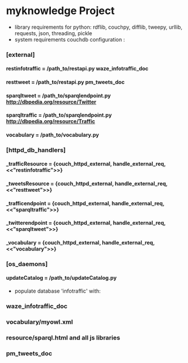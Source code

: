 # myknowledge Project

* library requirements for python: rdflib, couchpy, difflib, tweepy, urllib, requests, json, threading, pickle
* system requirements couchdb configuration :

### [external]
#### restinfotraffic = /path_to/restapi.py waze_infotraffic_doc
#### resttweet = /path_to/restapi.py pm_tweets_doc
#### sparqltweet = /path_to/sparqlendpoint.py http://dbpedia.org/resource/Twitter
#### sparqltraffic = /path_to/sparqlendpoint.py http://dbpedia.org/resource/Traffic
#### vocabulary = /path_to/vocabulary.py

### [httpd_db_handlers]
#### _trafficResource = {couch_httpd_external, handle_external_req, <<"restinfotraffic">>}
#### _tweetsResource = {couch_httpd_external, handle_external_req, <<"resttweet">>}
#### _trafficendpoint = {couch_httpd_external, handle_external_req, <<"sparqltraffic">>}
#### _twitterendpoint = {couch_httpd_external, handle_external_req, <<"sparqltweet">>}
#### _vocabulary = {couch_httpd_external, handle_external_req, <<"vocabulary">>}

### [os_daemons]
#### updateCatalog = /path_to/updateCatalog.py

* populate database 'infotraffic' with:

### waze_infotraffic_doc
### vocabulary/myowl.xml 
### resource/sparql.html and all js libraries
### pm_tweets_doc
